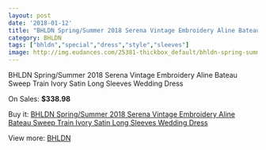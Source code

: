 ```yaml
---
layout: post
date: '2018-01-12'
title: "BHLDN Spring/Summer 2018 Serena Vintage Embroidery Aline Bateau Sweep Train Ivory Satin Long Sleeves Wedding Dress"
category: BHLDN
tags: ["bhldn","special","dress","style","sleeves"]
image: http://img.eudances.com/25381-thickbox_default/bhldn-spring-summer-2018-serena-vintage-embroidery-aline-bateau-sweep-train-ivory-satin-long-sleeves-wedding-dress.jpg
---
```

BHLDN Spring/Summer 2018 Serena Vintage Embroidery Aline Bateau Sweep Train Ivory Satin Long Sleeves Wedding Dress

On Sales: **$338.98**
<a href="https://www.eudances.com/en/bhldn/8419-bhldn-spring-summer-2018-serena-vintage-embroidery-aline-bateau-sweep-train-ivory-satin-long-sleeves-wedding-dress.html"><amp-img layout="responsive" width="600" height="600" src="//img.eudances.com/25381-thickbox_default/bhldn-spring-summer-2018-serena-vintage-embroidery-aline-bateau-sweep-train-ivory-satin-long-sleeves-wedding-dress.jpg" alt="BHLDN Spring/Summer 2018 Serena Vintage Embroidery Aline Bateau Sweep Train Ivory Satin Long Sleeves Wedding Dress 0" /></a>
<a href="https://www.eudances.com/en/bhldn/8419-bhldn-spring-summer-2018-serena-vintage-embroidery-aline-bateau-sweep-train-ivory-satin-long-sleeves-wedding-dress.html"><amp-img layout="responsive" width="600" height="600" src="//img.eudances.com/25388-thickbox_default/bhldn-spring-summer-2018-serena-vintage-embroidery-aline-bateau-sweep-train-ivory-satin-long-sleeves-wedding-dress.jpg" alt="BHLDN Spring/Summer 2018 Serena Vintage Embroidery Aline Bateau Sweep Train Ivory Satin Long Sleeves Wedding Dress 1" /></a>
<a href="https://www.eudances.com/en/bhldn/8419-bhldn-spring-summer-2018-serena-vintage-embroidery-aline-bateau-sweep-train-ivory-satin-long-sleeves-wedding-dress.html"><amp-img layout="responsive" width="600" height="600" src="//img.eudances.com/25387-thickbox_default/bhldn-spring-summer-2018-serena-vintage-embroidery-aline-bateau-sweep-train-ivory-satin-long-sleeves-wedding-dress.jpg" alt="BHLDN Spring/Summer 2018 Serena Vintage Embroidery Aline Bateau Sweep Train Ivory Satin Long Sleeves Wedding Dress 2" /></a>
<a href="https://www.eudances.com/en/bhldn/8419-bhldn-spring-summer-2018-serena-vintage-embroidery-aline-bateau-sweep-train-ivory-satin-long-sleeves-wedding-dress.html"><amp-img layout="responsive" width="600" height="600" src="//img.eudances.com/25386-thickbox_default/bhldn-spring-summer-2018-serena-vintage-embroidery-aline-bateau-sweep-train-ivory-satin-long-sleeves-wedding-dress.jpg" alt="BHLDN Spring/Summer 2018 Serena Vintage Embroidery Aline Bateau Sweep Train Ivory Satin Long Sleeves Wedding Dress 3" /></a>
<a href="https://www.eudances.com/en/bhldn/8419-bhldn-spring-summer-2018-serena-vintage-embroidery-aline-bateau-sweep-train-ivory-satin-long-sleeves-wedding-dress.html"><amp-img layout="responsive" width="600" height="600" src="//img.eudances.com/25385-thickbox_default/bhldn-spring-summer-2018-serena-vintage-embroidery-aline-bateau-sweep-train-ivory-satin-long-sleeves-wedding-dress.jpg" alt="BHLDN Spring/Summer 2018 Serena Vintage Embroidery Aline Bateau Sweep Train Ivory Satin Long Sleeves Wedding Dress 4" /></a>
<a href="https://www.eudances.com/en/bhldn/8419-bhldn-spring-summer-2018-serena-vintage-embroidery-aline-bateau-sweep-train-ivory-satin-long-sleeves-wedding-dress.html"><amp-img layout="responsive" width="600" height="600" src="//img.eudances.com/25384-thickbox_default/bhldn-spring-summer-2018-serena-vintage-embroidery-aline-bateau-sweep-train-ivory-satin-long-sleeves-wedding-dress.jpg" alt="BHLDN Spring/Summer 2018 Serena Vintage Embroidery Aline Bateau Sweep Train Ivory Satin Long Sleeves Wedding Dress 5" /></a>
<a href="https://www.eudances.com/en/bhldn/8419-bhldn-spring-summer-2018-serena-vintage-embroidery-aline-bateau-sweep-train-ivory-satin-long-sleeves-wedding-dress.html"><amp-img layout="responsive" width="600" height="600" src="//img.eudances.com/25383-thickbox_default/bhldn-spring-summer-2018-serena-vintage-embroidery-aline-bateau-sweep-train-ivory-satin-long-sleeves-wedding-dress.jpg" alt="BHLDN Spring/Summer 2018 Serena Vintage Embroidery Aline Bateau Sweep Train Ivory Satin Long Sleeves Wedding Dress 6" /></a>
<a href="https://www.eudances.com/en/bhldn/8419-bhldn-spring-summer-2018-serena-vintage-embroidery-aline-bateau-sweep-train-ivory-satin-long-sleeves-wedding-dress.html"><amp-img layout="responsive" width="600" height="600" src="//img.eudances.com/25382-thickbox_default/bhldn-spring-summer-2018-serena-vintage-embroidery-aline-bateau-sweep-train-ivory-satin-long-sleeves-wedding-dress.jpg" alt="BHLDN Spring/Summer 2018 Serena Vintage Embroidery Aline Bateau Sweep Train Ivory Satin Long Sleeves Wedding Dress 7" /></a>

Buy it: [BHLDN Spring/Summer 2018 Serena Vintage Embroidery Aline Bateau Sweep Train Ivory Satin Long Sleeves Wedding Dress](https://www.eudances.com/en/bhldn/8419-bhldn-spring-summer-2018-serena-vintage-embroidery-aline-bateau-sweep-train-ivory-satin-long-sleeves-wedding-dress.html "BHLDN Spring/Summer 2018 Serena Vintage Embroidery Aline Bateau Sweep Train Ivory Satin Long Sleeves Wedding Dress")

View more: [BHLDN](https://www.eudances.com/en/124-bhldn "BHLDN")
